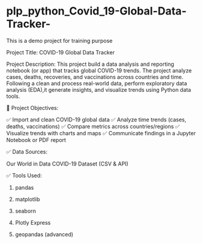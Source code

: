 # plp_python_Covid_19-Global-Data-Tracker-
This is a demo project for training purpose

Project Title: COVID-19 Global Data Tracker

Project Description:
This project build a data analysis and reporting notebook (or app) that tracks global COVID-19 trends. The project analyze cases, deaths, recoveries, and vaccinations across countries and time. Following a clean and process real-world data, perform exploratory data analysis (EDA),it generate insights, and visualize trends using Python data tools.



🚩 Project Objectives:

✅ Import and clean COVID-19 global data
✅ Analyze time trends (cases, deaths, vaccinations)
✅ Compare metrics across countries/regions
✅ Visualize trends with charts and maps
✅ Communicate findings in a Jupyter Notebook or PDF report


✅ Data Sources:

Our World in Data COVID-19 Dataset (CSV & API)


✅ Tools Used:

1. pandas
  
2. matplotlib

3. seaborn

4. Plotly Express

5. geopandas (advanced)
